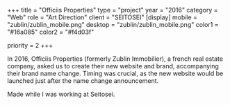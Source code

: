 +++
title = "Officiis Properties"
type = "project"
year = "2016"
category = "Web"
role = "Art Direction"
client = "SEITOSEI"
[display]
mobile = "zublin/zublin_mobile.png"
desktop = "zublin/zublin_mobile.png"
color1 = "#16a085"
color2 = "#f4d03f"

priority = 2
+++

In 2016, Officiis Properties (formerly Zublin Immobilier), a french real estate company, asked us to create their new website and brand, accompanying their brand name change. Timing was crucial, as the new website would be launched just after the name change announcement.

Made while I was working at Seitosei.
